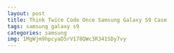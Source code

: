 ```yaml
---
layout: post
title: Think Twice Code Once Samsung Galaxy S9 Case
tags: samsung galaxy s9
categories: samsung
img: 1MgWjm9hpcyaD5rV178QWc3R341SDy7vy
---
```

